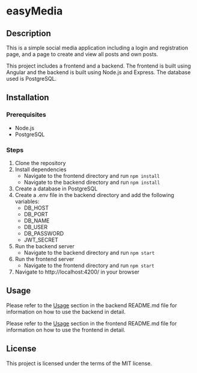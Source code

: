 # easyMedia

## Description
This is a simple social media application including a login and registration page, and a page to create and view all posts and own posts. 

This project includes a frontend and a backend. The frontend is built using Angular and the backend is built using Node.js and Express. The database used is PostgreSQL.    

## Installation
### Prerequisites
- Node.js
- PostgreSQL

### Steps
1. Clone the repository
2. Install dependencies
    - Navigate to the frontend directory and run `npm install`
    - Navigate to the backend directory and run `npm install`
3. Create a database in PostgreSQL
4. Create a .env file in the backend directory and add the following variables:
    - DB_HOST
    - DB_PORT
    - DB_NAME
    - DB_USER
    - DB_PASSWORD
    - JWT_SECRET
5. Run the backend server
    - Navigate to the backend directory and run `npm start`
6. Run the frontend server
    - Navigate to the frontend directory and run `npm start`
7. Navigate to http://localhost:4200/ in your browser

## Usage
Please refer to the [Usage](./backend/README.md#usage) section in the backend README.md file for information on how to use the backend in detail.

Please refer to the [Usage](./frontend/README.md#usage) section in the frontend README.md file for information on how to use the frontend in detail.

## License
This project is licensed under the terms of the MIT license.